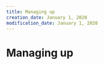 ```yaml
---
title: Managing up
creation_date: January 1, 2020
modification_date: January 1, 2020
---
```



# Managing up
# 

# 

